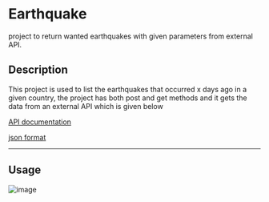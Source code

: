 # Earthquake

project to return wanted earthquakes with given parameters from external API. 

## Description 
This project is used to list the earthquakes that occurred x days ago in a given country, the project has both post and get methods and it gets the data from an external API which is given below

[API documentation](https://earthquake.usgs.gov/fdsnws/event/1/)

[json format](https://earthquake.usgs.gov/fdsnws/event/1/query?format=geojson)
***

## Usage
![image](https://user-images.githubusercontent.com/81990759/168482723-8bd34f2f-186d-40a6-a746-999daad4dee1.png)
